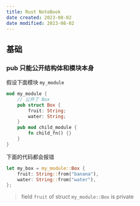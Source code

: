 ```yaml
---
title: Rust NoteBook
date created: 2023-08-02
date modified: 2023-08-02
---
```


## 基础

### pub 只能公开结构体和模块本身

假设下面模块 `my_module`

```rust
mod my_module {
	// 公开了 Box
	pub struct Box {
		fruit: String;
		water: String;
	}
	pub mod child_module {
		fn child_fn() {}
	}
}
```

下面的代码都会报错

```rust
let my_box = my_module::Box {
	fruit: String::from("banana"),
	water: String::from("water"),
};
```

> field `fruit` of struct `my_module::Box` is private